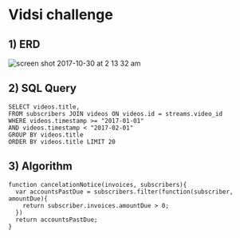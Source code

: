 # Vidsi challenge

## 1) ERD

![screen shot 2017-10-30 at 2 13 32 am](https://user-images.githubusercontent.com/6153182/32157269-d4ad065e-bd18-11e7-8a17-d8ec809ca570.png)


## 2) SQL Query 
```
SELECT videos.title,
FROM subscribers JOIN videos ON videos.id = streams.video_id
WHERE videos.timestamp >= "2017-01-01"
AND videos.timestamp < "2017-02-01"
GROUP BY videos.title
ORDER BY videos.title LIMIT 20
```

## 3) Algorithm
```
function cancelationNotice(invoices, subscribers){
  var accountsPastDue = subscribers.filter(function(subscriber, amountDue){
    return subscriber.invoices.amountDue > 0;
  })
  return accountsPastDue;
}
```
